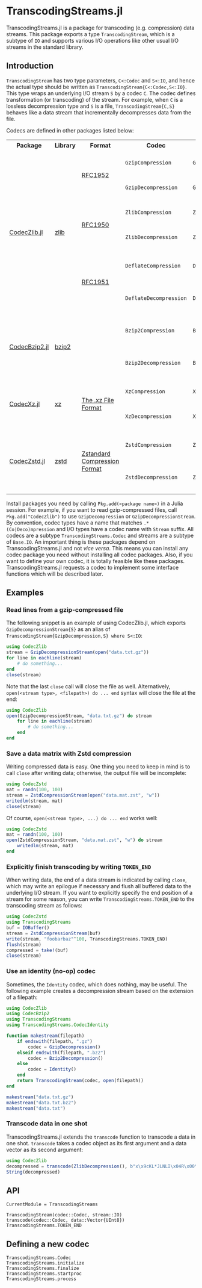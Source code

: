 TranscodingStreams.jl
=====================

TranscodingStreams.jl is a package for transcoding (e.g. compression) data
streams. This package exports a type `TranscodingStream`, which
is a subtype of `IO` and supports various I/O operations like other usual I/O
streams in the standard library.


Introduction
------------

`TranscodingStream` has two type parameters, `C<:Codec` and `S<:IO`, and hence
the actual type should be written as `TranscodingStream{C<:Codec,S<:IO}`. This
type wraps an underlying I/O stream `S` by a codec `C`. The codec defines
transformation (or transcoding) of the stream. For example, when `C` is a
lossless decompression type and `S` is a file, `TranscodingStream{C,S}` behaves
like a data stream that incrementally decompresses data from the file.

Codecs are defined in other packages listed below:

<table>
    <tr>
        <th>Package</th>
        <th>Library</th>
        <th>Format</th>
        <th>Codec</th>
        <th>Stream</th>
        <th>Description</th>
    </tr>
    <tr>
        <td rowspan="6"><a href="https://github.com/bicycle1885/CodecZlib.jl">CodecZlib.jl</a></td>
        <td rowspan="6"><a href="http://zlib.net/">zlib</a></td>
        <td rowspan="2"><a href="https://tools.ietf.org/html/rfc1952">RFC1952</a></td>
        <td><code>GzipCompression</code></td>
        <td><code>GzipCompressionStream</code></td>
        <td>Compress data in gzip (.gz) format.</td>
    </tr>
    <tr>
        <td><code>GzipDecompression</code></td>
        <td><code>GzipDecompressionStream</code></td>
        <td>Decompress data in gzip (.gz) format.</td>
    </tr>
    <tr>
        <td rowspan="2"><a href="https://tools.ietf.org/html/rfc1950">RFC1950</a></td>
        <td><code>ZlibCompression</code></td>
        <td><code>ZlibCompressionStream</code></td>
        <td>Compress data in zlib format.</td>
    </tr>
    <tr>
        <td><code>ZlibDecompression</code></td>
        <td><code>ZlibDecompressionStream</code></td>
        <td>Decompress data in zlib format.</td>
    </tr>
    <tr>
        <td rowspan="2"><a href="https://tools.ietf.org/html/rfc1951">RFC1951</a></td>
        <td><code>DeflateCompression</code></td>
        <td><code>DeflateCompressionStream</code></td>
        <td>Compress data in deflate format.</td>
    </tr>
    <tr>
        <td><code>DeflateDecompression</code></td>
        <td><code>DeflateDecompressionStream</code></td>
        <td>Decompress data in deflate format.</td>
    </tr>
    <tr>
        <td rowspan="2"><a href="https://github.com/bicycle1885/CodecBzip2.jl">CodecBzip2.jl</a></td>
        <td rowspan="2"><a href="http://www.bzip.org/">bzip2</a></td>
        <td rowspan="2"></td>
        <td><code>Bzip2Compression</code></td>
        <td><code>Bzip2CompressionStream</code></td>
        <td>Compress data in bzip2 (.bz2) format.</td>
    </tr>
    <tr>
        <td><code>Bzip2Decompression</code></td>
        <td><code>Bzip2DecompressionStream</code></td>
        <td>Decompress data in bzip2 (.bz2) format.</td>
    </tr>
    <tr>
        <td rowspan="2"><a href="https://github.com/bicycle1885/CodecXz.jl">CodecXz.jl</a></td>
        <td rowspan="2"><a href="https://tukaani.org/xz/">xz</a></td>
        <td rowspan="2"><a href="https://tukaani.org/xz/xz-file-format.txt">The .xz File Format</a></td>
        <td><code>XzCompression</code></td>
        <td><code>XzCompressionStream</code></td>
        <td>Compress data in xz (.xz) format.</td>
    </tr>
    <tr>
        <td><code>XzDecompression</code></td>
        <td><code>XzDecompressionStream</code></td>
        <td>Decompress data in xz (.xz) format.</td>
    </tr>
    <tr>
        <td rowspan="2"><a href="https://github.com/bicycle1885/CodecZstd.jl">CodecZstd.jl</a></td>
        <td rowspan="2"><a href="http://facebook.github.io/zstd/">zstd</a></td>
        <td rowspan="2"><a href="https://github.com/facebook/zstd/blob/dev/doc/zstd_compression_format.md">Zstandard Compression Format</a></td>
        <td><code>ZstdCompression</code></td>
        <td><code>ZstdCompressionStream</code></td>
        <td>Compress data in zstd (.zst) format.</td>
    </tr>
    <tr>
        <td><code>ZstdDecompression</code></td>
        <td><code>ZstdDecompressionStream</code></td>
        <td>Decompress data in zstd (.zst) format.</td>
    </tr>
</table>

Install packages you need by calling `Pkg.add(<package name>)` in a Julia
session. For example, if you want to read gzip-compressed files, call
`Pkg.add("CodecZlib")` to use `GzipDecompression` or `GzipDecompressionStream`.
By convention, codec types have a name that matches `.*(Co|Deco)mpression` and
I/O types have a codec name with `Stream` suffix. All codecs are a subtype
`TranscodingStreams.Codec` and streams are a subtype of `Base.IO`. An important
thing is these packages depend on TranscodingStreams.jl and not *vice versa*.
This means you can install any codec package you need without installing all
codec packages.  Also, if you want to define your own codec, it is totally
feasible like these packages.  TranscodingStreams.jl requests a codec to
implement some interface functions which will be described later.


Examples
--------

### Read lines from a gzip-compressed file

The following snippet is an example of using CodecZlib.jl, which exports
`GzipDecompressionStream{S}` as an alias of
`TranscodingStream{GzipDecompression,S} where S<:IO`:
```julia
using CodecZlib
stream = GzipDecompressionStream(open("data.txt.gz"))
for line in eachline(stream)
    # do something...
end
close(stream)
```

Note that the last `close` call will close the file as well.  Alternatively,
`open(<stream type>, <filepath>) do ... end` syntax will close the file at the
end:
```julia
using CodecZlib
open(GzipDecompressionStream, "data.txt.gz") do stream
    for line in eachline(stream)
        # do something...
    end
end
```

### Save a data matrix with Zstd compression

Writing compressed data is easy. One thing you need to keep in mind is to call
`close` after writing data; otherwise, the output file will be incomplete:
```julia
using CodecZstd
mat = randn(100, 100)
stream = ZstdCompressionStream(open("data.mat.zst", "w"))
writedlm(stream, mat)
close(stream)
```

Of course, `open(<stream type>, ...) do ... end` works well:
```julia
using CodecZstd
mat = randn(100, 100)
open(ZstdCompressionStream, "data.mat.zst", "w") do stream
    writedlm(stream, mat)
end
```

### Explicitly finish transcoding by writing `TOKEN_END`

When writing data, the end of a data stream is indicated by calling `close`,
which may write an epilogue if necessary and flush all buffered data to the
underlying I/O stream. If you want to explicitly specify the end position of a
stream for some reason, you can write `TranscodingStreams.TOKEN_END` to the
transcoding stream as follows:
```julia
using CodecZstd
using TranscodingStreams
buf = IOBuffer()
stream = ZstdCompressionStream(buf)
write(stream, "foobarbaz"^100, TranscodingStreams.TOKEN_END)
flush(stream)
compressed = take!(buf)
close(stream)
```

### Use an identity (no-op) codec

Sometimes, the `Identity` codec, which does nothing, may be useful. The
following example creates a decompression stream based on the extension of a
filepath:
```julia
using CodecZlib
using CodecBzip2
using TranscodingStreams
using TranscodingStreams.CodecIdentity

function makestream(filepath)
    if endswith(filepath, ".gz")
        codec = GzipDecompression()
    elseif endswith(filepath, ".bz2")
        codec = Bzip2Decompression()
    else
        codec = Identity()
    end
    return TranscodingStream(codec, open(filepath))
end

makestream("data.txt.gz")
makestream("data.txt.bz2")
makestream("data.txt")
```

### Transcode data in one shot

TranscodingStreams.jl extends the `transcode` function to transcode a data
in one shot. `transcode` takes a codec object as its first argument and a data
vector as its second argument:
```julia
using CodecZlib
decompressed = transcode(ZlibDecompression(), b"x\x9cKL*JLNLI\x04R\x00\x19\xf2\x04U")
String(decompressed)
```


API
---

```@meta
CurrentModule = TranscodingStreams
```

```@docs
TranscodingStream(codec::Codec, stream::IO)
transcode(codec::Codec, data::Vector{UInt8})
TranscodingStreams.TOKEN_END
```


Defining a new codec
--------------------

```@docs
TranscodingStreams.Codec
TranscodingStreams.initialize
TranscodingStreams.finalize
TranscodingStreams.startproc
TranscodingStreams.process
```
